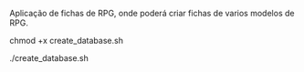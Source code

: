 Aplicação de fichas de RPG, onde poderá criar fichas de varios modelos de RPG.


chmod +x create_database.sh

./create_database.sh